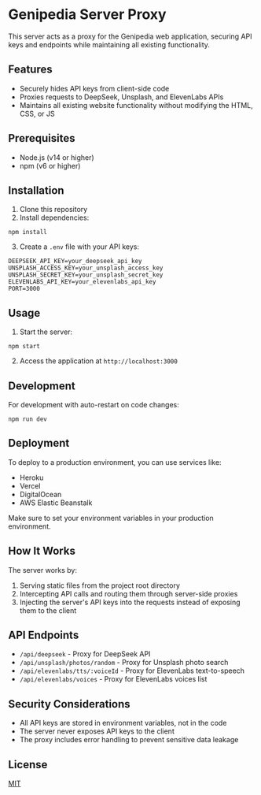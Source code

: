 # Genipedia Server Proxy

This server acts as a proxy for the Genipedia web application, securing API keys and endpoints while maintaining all existing functionality.

## Features

- Securely hides API keys from client-side code
- Proxies requests to DeepSeek, Unsplash, and ElevenLabs APIs
- Maintains all existing website functionality without modifying the HTML, CSS, or JS

## Prerequisites

- Node.js (v14 or higher)
- npm (v6 or higher)

## Installation

1. Clone this repository
2. Install dependencies:
```
npm install
```
3. Create a `.env` file with your API keys:
```
DEEPSEEK_API_KEY=your_deepseek_api_key
UNSPLASH_ACCESS_KEY=your_unsplash_access_key
UNSPLASH_SECRET_KEY=your_unsplash_secret_key
ELEVENLABS_API_KEY=your_elevenlabs_api_key
PORT=3000
```

## Usage

1. Start the server:
```
npm start
```

2. Access the application at `http://localhost:3000`

## Development

For development with auto-restart on code changes:
```
npm run dev
```

## Deployment

To deploy to a production environment, you can use services like:

- Heroku
- Vercel
- DigitalOcean
- AWS Elastic Beanstalk

Make sure to set your environment variables in your production environment.

## How It Works

The server works by:

1. Serving static files from the project root directory
2. Intercepting API calls and routing them through server-side proxies
3. Injecting the server's API keys into the requests instead of exposing them to the client

## API Endpoints

- `/api/deepseek` - Proxy for DeepSeek API
- `/api/unsplash/photos/random` - Proxy for Unsplash photo search
- `/api/elevenlabs/tts/:voiceId` - Proxy for ElevenLabs text-to-speech
- `/api/elevenlabs/voices` - Proxy for ElevenLabs voices list

## Security Considerations

- All API keys are stored in environment variables, not in the code
- The server never exposes API keys to the client
- The proxy includes error handling to prevent sensitive data leakage

## License

[MIT](LICENSE) 

